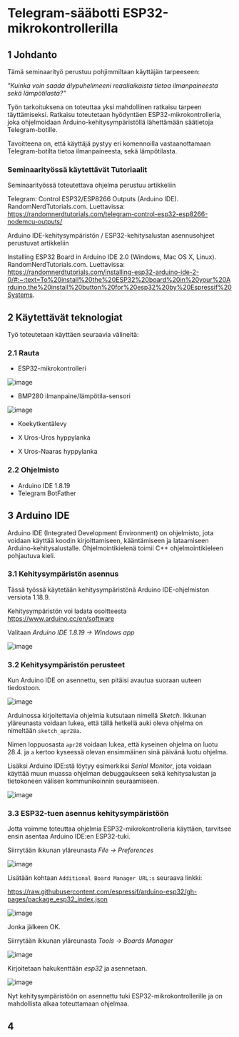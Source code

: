 # Telegram-sääbotti ESP32-mikrokontrollerilla  
  
## 1 Johdanto  
  
Tämä seminaarityö perustuu pohjimmiltaan käyttäjän tarpeeseen:  
  
*"Kuinka voin saada älypuhelimeeni reaaliaikaista tietoa ilmanpaineesta sekä lämpötilasta?"*   
  
Työn tarkoituksena on toteuttaa yksi mahdollinen ratkaisu tarpeen täyttämiseksi. Ratkaisu toteutetaan hyödyntäen ESP32-mikrokontrolleria, joka ohjelmoidaan Arduino-kehitysympäristöllä lähettämään säätietoja Telegram-botille.  
  
Tavoitteena on, että käyttäjä pystyy eri komennoilla vastaanottamaan Telegram-botilta tietoa ilmanpaineesta, sekä lämpötilasta.  
  
### Seminaarityössä käytettävät Tutoriaalit  

Seminaarityössä toteutettava ohjelma perustuu artikkeliin  
  
Telegram: Control ESP32/ESP8266 Outputs (Arduino IDE). RandomNerdTutorials.com. Luettavissa: https://randomnerdtutorials.com/telegram-control-esp32-esp8266-nodemcu-outputs/  
  
Arduino IDE-kehitysympäristön / ESP32-kehitysalustan asennusohjeet perustuvat artikkeliin  
  
Installing ESP32 Board in Arduino IDE 2.0 (Windows, Mac OS X, Linux). RandomNerdTutorials.com. Luettavissa: https://randomnerdtutorials.com/installing-esp32-arduino-ide-2-0/#:~:text=To%20install%20the%20ESP32%20board%20in%20your%20Arduino,the%20install%20button%20for%20esp32%20by%20Espressif%20Systems.  
  

## 2 Käytettävät teknologiat  
  
Työ toteutetaan käyttäen seuraavia välineitä:  
  
### 2.1 Rauta  
  
* ESP32-mikrokontrolleri  
  
![image](https://user-images.githubusercontent.com/90974678/235227486-922258a0-9d7e-406e-9528-0a4b1db129ee.png)
  
  
* BMP280 ilmanpaine/lämpötila-sensori  
  
![image](https://user-images.githubusercontent.com/90974678/235227393-d79af9fc-607f-41e7-aa45-0c386da9636f.png)  
  
* Koekytkentälevy  

* X Uros-Uros hyppylanka
* X Uros-Naaras hyppylanka
  
### 2.2 Ohjelmisto
  
* Arduino IDE 1.8.19  
* Telegram BotFather  

## 3 Arduino IDE  
  
Arduino IDE (Integrated Development Environment) on ohjelmisto, jota voidaan käyttää koodin kirjoittamiseen, kääntämiseen ja lataamiseen Arduino-kehitysalustalle. Ohjelmointikielenä toimii C++ ohjelmointikieleen pohjautuva kieli.  
  
### 3.1 Kehitysympäristön asennus  
  
Tässä työssä käytetään kehitysympäristönä Arduino IDE-ohjelmiston versiota 1.18.9.  
  
Kehitysympäristön voi ladata osoitteesta https://www.arduino.cc/en/software  
  
Valitaan *Arduino IDE 1.8.19 -> Windows app*  
  
  
![image](https://user-images.githubusercontent.com/90974678/235227144-0453233e-1b8f-4b97-b0f0-8f89605626b2.png)  
  
### 3.2 Kehitysympäristön perusteet   
  
Kun Arduino IDE on asennettu, sen pitäisi avautua suoraan uuteen tiedostoon.  
  
![image](https://user-images.githubusercontent.com/90974678/235234494-eece11b8-198e-483e-9c62-d88f32be5e22.png)
  
Arduinossa kirjoitettavia ohjelmia kutsutaan nimellä *Sketch*. Ikkunan yläreunasta voidaan lukea, että tällä hetkellä auki oleva ohjelma on nimeltään ```sketch_apr28a```.  
  
Nimen loppuosasta ```apr28``` voidaan lukea, että kyseinen ohjelma on luotu 28.4. ja ```a``` kertoo kyseessä olevan ensimmäinen sinä päivänä luotu ohjelma.  
  
Lisäksi Arduino IDE:stä löytyy esimerkiksi *Serial Monitor*, jota voidaan käyttää muun muassa ohjelman debuggaukseen sekä kehitysalustan ja tietokoneen välisen kommunikoinnin seuraamiseen.  
  
![image](https://user-images.githubusercontent.com/90974678/235237097-fdaefd0b-f7bb-43ef-8773-0a889b3f075b.png)  
  
### 3.3 ESP32-tuen asennus kehitysympäristöön  
  
Jotta voimme toteuttaa ohjelmia ESP32-mikrokontrolleria käyttäen, tarvitsee ensin asentaa Arduino IDE:en ESP32-tuki.  
  
Siirrytään ikkunan yläreunasta *File -> Preferences* 
  
![image](https://user-images.githubusercontent.com/90974678/235237783-dd80757d-19ed-4b90-80f0-b39a18f01e69.png)  
  
Lisätään kohtaan ```Additional Board Manager URL:s``` seuraava linkki:  
  
https://raw.githubusercontent.com/espressif/arduino-esp32/gh-pages/package_esp32_index.json  
  
![image](https://user-images.githubusercontent.com/90974678/235238443-fa15f41a-2b42-4abc-8b85-b16325b8c531.png)
  
Jonka jälkeen OK.  
  
Siirrytään ikkunan yläreunasta *Tools -> Boards Manager*  
  
![image](https://user-images.githubusercontent.com/90974678/235241903-1e4bf809-f7d1-4d22-ab4c-cd12829ff18e.png)  
  
Kirjoitetaan hakukenttään *esp32* ja asennetaan.  
  
![image](https://user-images.githubusercontent.com/90974678/235242551-4a60ba9c-84e7-4f97-8306-be71f48ef6fc.png)
  
Nyt kehitysympäristöön on asennettu tuki ESP32-mikrokontrollerille ja on mahdollista alkaa toteuttamaan ohjelmaa.  
  
## 4

  




